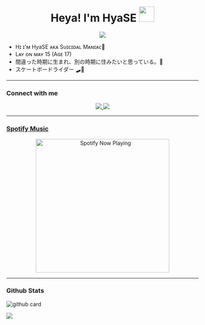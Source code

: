 <h1 align="center">Heya! I'm HyaSE <img src="https://user-images.githubusercontent.com/1303154/88677602-1635ba80-d120-11ea-84d8-d263ba5fc3c0.gif" width="40px" alt=""><br></h1>
<p align="center">
<a href="https://youtube.com/channel/UCO8teSA3O_Nx6YgiMnxQeaw"><img align="center" height="auto" src="https://www.linkpicture.com/q/7c9005fe16bd484a24f58b50978f0fbd_1.jpg"/></a>

<p align="center">

- Hɪ ɪ'ᴍ HyaSE ᴀᴋᴀ Sᴜɪᴄɪᴅᴀʟ Mᴀɴɪᴀᴄ🦨
- Lᴀʏ ᴏɴ ᴍᴀʏ 15 (Aɢᴇ 17)
- 間違った時期に生まれ、別の時期に住みたいと思っている。🎼
- スケートボードライダー 🛹🦨


------

### Connect with me 
<p align="center">
  <a href="https://www.instagram.com/cuizumi/"><img src="https://img.shields.io/badge/Instagram-E4405F?style=for-the-badge&logo=instagram&logoColor=white"/> 
  <a href="https://wa.me/916002313582"><img src="https://img.shields.io/badge/WhatsApp-25D366?style=for-the-badge&logo=whatsapp&logoColor=white" /><br>

  
------

### Spotify Music

<p align="center">
  <a href="https://open.spotify.com/track/4bNvS25ZVMCvLHEUV87mp4?si=yb1PaPVnRgiTYedy8r6i_g&utm_source=copy-link&context=spotify%3Aplaylist%3A37i9dQZF1EIVoBTSiHHsdx&dl_branch=1" target="_blank"><img src="https://now-playing-on-spotify.vercel.app/api/spotify" alt="Spotify Now Playing" width="350"/></a>
</p>

------
 
### Github Stats 

![github card](https://github-readme-stats.vercel.app/api?username=Cuii-kun&show_icons=true&theme=radical)

![](https://github-profile-summary-cards.vercel.app/api/cards/profile-details?username=Cuii-kun&theme=monokai)
